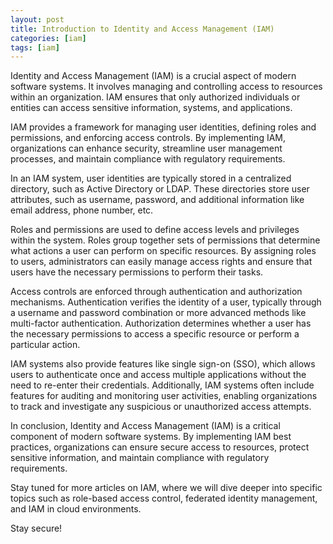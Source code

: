```yaml
---
layout: post
title: Introduction to Identity and Access Management (IAM)
categories: [iam]
tags: [iam]
---
```


Identity and Access Management (IAM) is a crucial aspect of modern software systems. It involves managing and controlling access to resources within an organization. IAM ensures that only authorized individuals or entities can access sensitive information, systems, and applications.

IAM provides a framework for managing user identities, defining roles and permissions, and enforcing access controls. By implementing IAM, organizations can enhance security, streamline user management processes, and maintain compliance with regulatory requirements.

In an IAM system, user identities are typically stored in a centralized directory, such as Active Directory or LDAP. These directories store user attributes, such as username, password, and additional information like email address, phone number, etc.

Roles and permissions are used to define access levels and privileges within the system. Roles group together sets of permissions that determine what actions a user can perform on specific resources. By assigning roles to users, administrators can easily manage access rights and ensure that users have the necessary permissions to perform their tasks.

Access controls are enforced through authentication and authorization mechanisms. Authentication verifies the identity of a user, typically through a username and password combination or more advanced methods like multi-factor authentication. Authorization determines whether a user has the necessary permissions to access a specific resource or perform a particular action.

IAM systems also provide features like single sign-on (SSO), which allows users to authenticate once and access multiple applications without the need to re-enter their credentials. Additionally, IAM systems often include features for auditing and monitoring user activities, enabling organizations to track and investigate any suspicious or unauthorized access attempts.

In conclusion, Identity and Access Management (IAM) is a critical component of modern software systems. By implementing IAM best practices, organizations can ensure secure access to resources, protect sensitive information, and maintain compliance with regulatory requirements.

Stay tuned for more articles on IAM, where we will dive deeper into specific topics such as role-based access control, federated identity management, and IAM in cloud environments.

Stay secure!